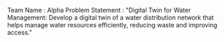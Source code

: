 Team Name : Alpha
Problem Statement : "Digital Twin for Water Management: Develop a digital twin of a water distribution network that helps manage water resources efficiently, reducing waste and improving access."

